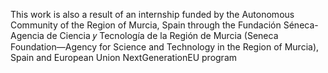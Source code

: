 This work is also a result of an internship funded by the Autonomous Community of the Region of
Murcia, Spain through the Fundación Séneca-Agencia de Ciencia 𝑦 Tecnología de la Región de Murcia (Seneca Foundation—Agency for Science and Technology in the Region of Murcia), Spain and European Union NextGenerationEU program
